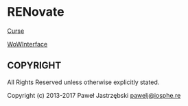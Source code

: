 ﻿# RENovate

[Curse]()

[WoWInterface]()

## COPYRIGHT

All Rights Reserved unless otherwise explicitly stated.

Copyright (c) 2013-2017 Paweł Jastrzębski <pawelj@iosphe.re>
